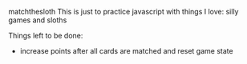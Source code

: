 matchthesloth
This is just to practice javascript with things I love: silly games and sloths

Things left to be done:

* increase points after all cards are matched and reset game state